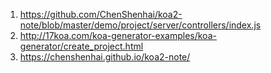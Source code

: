 1. https://github.com/ChenShenhai/koa2-note/blob/master/demo/project/server/controllers/index.js
2. http://17koa.com/koa-generator-examples/koa-generator/create_project.html
3. https://chenshenhai.github.io/koa2-note/